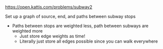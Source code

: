 https://open.kattis.com/problems/subway2


Set up a graph of source, end, and paths between subway stops
- Paths between stops are weighted less, path between subways are weighted more
	- Just store edge weights as time!
	- Literally just store all edges possible since you can walk everywhere
